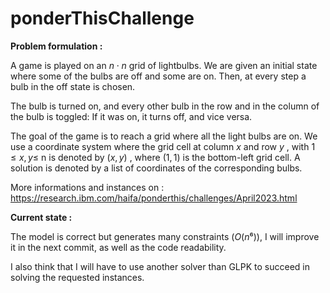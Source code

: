 
# ponderThisChallenge
__Problem formulation :__

A game is played on an $n\cdot n$ grid of lightbulbs. We are given an initial state where some of the bulbs are off and some are on. Then, at every step a bulb in the off state is chosen.

The bulb is turned on, and every other bulb in the row and in the column of the bulb is toggled: If it was on, it turns off, and vice versa.

The goal of the game is to reach a grid where all the light bulbs are on. We use a coordinate system where the grid cell at column $x$ and row $y$ , with $1 \leqslant x,y \leqslant$ n is denoted by $(x,y)$ , where $(1,1)$ is the bottom-left grid cell. A solution is denoted by a list of coordinates of the corresponding bulbs.

More informations and instances on : https://research.ibm.com/haifa/ponderthis/challenges/April2023.html

__Current state :__

The model is correct but generates many constraints ($O(n⁶)$), I will improve it in the next commit, as well as the code readability.

I also think that I will have to use another solver than GLPK to succeed in solving the requested instances.
